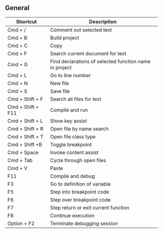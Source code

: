 ## General
Shortcut | Description
------------ | -------------
Cmd + / | Comment out selected text | 
Cmd + B | Build project | 
Cmd + C | Copy | 
Cmd + F | Search current document for text | 
Cmd + G | Find declarations of selected function name in project | 
Cmd + L | Go to line number | 
Cmd + N | New file | 
Cmd + S | Save file | 
Cmd + Shift + F | Search all files for text | 
Cmd + Shift + F11 | Compile and run | 
Cmd + Shift + L | Show key assist | 
Cmd + Shift + R | Open file by name search | 
Cmd + Shift + T | Open file class type | 
Cmd + Shift +B | Toggle breakpoint | 
Cmd + Space | Invoke content assist | 
Cmd + Tab | Cycle through open files | 
Cmd + V | Paste | 
F11 | Compile and debug | 
F3 | Go to definition of variable | 
F5 | Step into breakpoint code | 
F6 | Step over breakpoint code | 
F7 | Step return or exit current function | 
F8 | Continue execution | 
Option + F2 | Terminate debugging session | 
